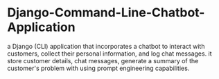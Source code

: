 # Django-Command-Line-Chatbot-Application
a Django (CLI) application that incorporates a chatbot to interact with customers, collect their personal information, and log chat messages. it store customer details, chat messages, generate a summary of the customer's problem with using prompt engineering capabilities.
